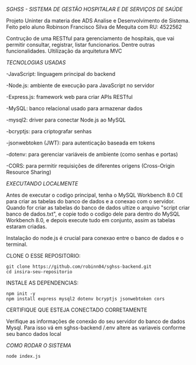 *SGHSS - SISTEMA DE GESTÃO HOSPITALAR E DE SERVIÇOS DE SAÚDE*

Projeto Uninter da materia dee ADS Analise e Desenvolvimento de Sistema. Feito pelo aluno Robinson Francisco Silva de Mequita com RU: 4522562

Contrução de uma RESTful para gerenciamento de hospitais, que vai permitir consultar, registrar, listar funcionarios. Dentre outras funcionalidades. 
Ultilização da arquitetura MVC

*TECNOLOGIAS USADAS*

-JavaScript: linguagem principal do backend

-Node.js: ambiente de execução para JavaScript no servidor

-Express.js: framework web para criar APIs RESTful

-MySQL: banco relacional usado para armazenar dados

-mysql2: driver para conectar Node.js ao MySQL

-bcryptjs: para criptografar senhas

-jsonwebtoken (JWT): para autenticação baseada em tokens

-dotenv: para gerenciar variáveis de ambiente (como senhas e portas)

-CORS: para permitir requisições de diferentes origens (Cross-Origin Resource Sharing)

*EXECUTANDO LOCALMENTE*

Antes de executar o codigo principal, tenha o MySQL Workbench 8.0 CE para criar as tabelas do banco de dados e a conexao com o servidor.
Quando for criar as tabelas do banco de dados ultize o arquivo "script criar banco de dados.txt", e copie todo o codigo dele para dentro do MySQL Workbench 8.0, 
e depois execute tudo em conjunto, assim as tabelas estaram criadas.

Instalação do node.js é crucial para conexao entre o banco de dados e o terminal. 

CLONE O ESSE REPOSITORIO:

    git clone https://github.com/robinn04/sghss-backend.git
    cd insira-seu-repositorio

INSTALE AS DEPENDENCIAS:
    
    npm init -y 
    npm install express mysql2 dotenv bcryptjs jsonwebtoken cors 

CERTIFIQUE QUE ESTEJA CONECTADO CORRETAMENTE

Verifique as informações de conexão do seu servidor do banco de dados Mysql. Para isso vá em sghss-backend
/.env altere as variaveis conforme seu banco dados local


*COMO RODAR O SISTEMA*

    node index.js
